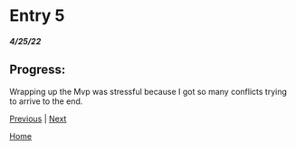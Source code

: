 # Entry 5
##### 4/25/22


## Progress: 

Wrapping up the Mvp was stressful because I got so many conflicts trying to arrive to the end. 


[Previous](entry04.md) | [Next](entry06.md)

[Home](../README.md)

